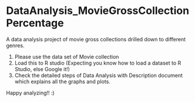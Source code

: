# DataAnalysis_MovieGrossCollectionPercentage
A data analysis project of movie gross collections drilled down to different genres. 
1. Please use the data set of Movie collection 
2. Load this to R studio (Expecting you know how to load a dataset to R Studio, else Google it!)
3. Check the detailed steps of Data Analysis with Description document which explains all the graphs and plots. 

Happy analyzing!! :)
